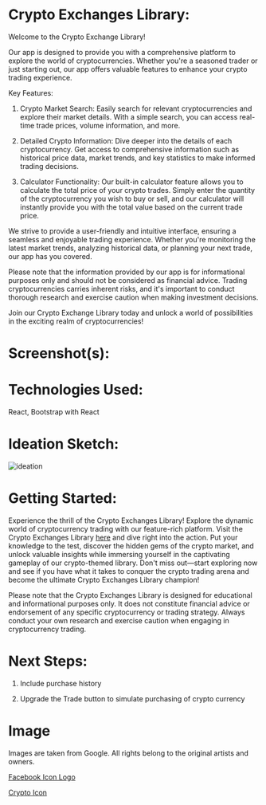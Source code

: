 # Crypto Exchanges Library:

Welcome to the Crypto Exchange Library!

Our app is designed to provide you with a comprehensive platform to explore the world of cryptocurrencies. Whether you're a seasoned trader or just starting out, our app offers valuable features to enhance your crypto trading experience.

Key Features:

1. Crypto Market Search: Easily search for relevant cryptocurrencies and explore their market details. With a simple search, you can access real-time trade prices, volume information, and more.

2. Detailed Crypto Information: Dive deeper into the details of each cryptocurrency. Get access to comprehensive information such as historical price data, market trends, and key statistics to make informed trading decisions.

3. Calculator Functionality: Our built-in calculator feature allows you to calculate the total price of your crypto trades. Simply enter the quantity of the cryptocurrency you wish to buy or sell, and our calculator will instantly provide you with the total value based on the current trade price.

We strive to provide a user-friendly and intuitive interface, ensuring a seamless and enjoyable trading experience. Whether you're monitoring the latest market trends, analyzing historical data, or planning your next trade, our app has you covered.

Please note that the information provided by our app is for informational purposes only and should not be considered as financial advice. Trading cryptocurrencies carries inherent risks, and it's important to conduct thorough research and exercise caution when making investment decisions.

Join our Crypto Exchange Library today and unlock a world of possibilities in the exciting realm of cryptocurrencies!

# Screenshot(s):

# Technologies Used:

React, Bootstrap with React

# Ideation Sketch:

![ideation](https://github.com/damienchoojl/cryptoexchanges/assets/128020380/f38cb4cf-083f-47d8-a7e6-6c485b7e747a)


# Getting Started:

Experience the thrill of the Crypto Exchanges Library! Explore the dynamic world of cryptocurrency trading with our feature-rich platform. Visit the Crypto Exchanges Library [here](https://cryptoexchanges.vercel.app/) and dive right into the action. Put your knowledge to the test, discover the hidden gems of the crypto market, and unlock valuable insights while immersing yourself in the captivating gameplay of our crypto-themed library. Don't miss out—start exploring now and see if you have what it takes to conquer the crypto trading arena and become the ultimate Crypto Exchanges Library champion!

Please note that the Crypto Exchanges Library is designed for educational and informational purposes only. It does not constitute financial advice or endorsement of any specific cryptocurrency or trading strategy. Always conduct your own research and exercise caution when engaging in cryptocurrency trading.

# Next Steps:

1. Include purchase history

2. Upgrade the Trade button to simulate purchasing of crypto currency

# Image

Images are taken from Google. All rights belong to the original artists and owners.

[Facebook Icon Logo](https://www.google.com/url?sa=i&url=https%3A%2F%2Fwww.iconarchive.com%2Fshow%2Fsmall-n-flat-icons-by-paomedia%2Fsocial-facebook-icon.html&psig=AOvVaw0hbZw2GONchVkA9qwM9HGI&ust=1686814148668000&source=images&cd=vfe&ved=0CBEQjRxqFwoTCIiRl8Oewv8CFQAAAAAdAAAAABAE)

[Crypto Icon](https://www.creativefabrica.com/wp-content/uploads/2021/06/18/Cryptocurrency-Thor-Coin-Logo-Pile-Graphics-13553709-1.jpg)
